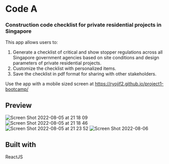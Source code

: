 # Code A
### Construction code checklist for private residential projects in Singapore

This app allows users to:
1. Generate a checklist of critical and show stopper regulations across all Singapore government agencies based on site conditions and design parameters of private residential projects.
2. Customize the checklist with personalized items.
3. Save the checklist in pdf format for sharing with other stakeholders.

Use the app with a mobile sized screen at https://ryojif2.github.io/project1-bootcamp/

## Preview

![Screen Shot 2022-08-05 at 21 18 09](https://user-images.githubusercontent.com/105807323/201456524-91fb5361-41af-41ac-acc5-63f8054b3934.png)
![Screen Shot 2022-08-05 at 21 18 46](https://user-images.githubusercontent.com/105807323/201456532-eadb3b2b-4b54-4231-8f8e-c2daa477b5c8.png)
![Screen Shot 2022-08-05 at 21 23 52](https://user-images.githubusercontent.com/105807323/201456538-a3ded557-9841-4bb8-b552-0b9b574f7ee8.png)
![Screen Shot 2022-08-06](https://user-images.githubusercontent.com/105807323/201456572-ecb2105c-1e46-4187-b852-62009415406f.png)


## Built with

ReactJS
